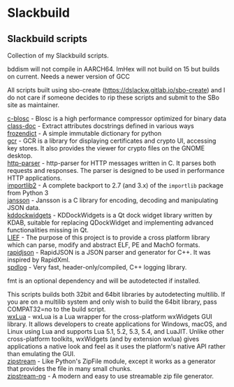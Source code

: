 # Slackbuild
## Slackbuild scripts

Collection of my Slackbuild scripts.

bddism will not compile in AARCH64. ImHex will not build on 15 but builds on current. Needs a newer version of GCC

All scripts built using sbo-create (https://dslackw.gitlab.io/sbo-create) and I do not care if
someone decides to rip these scripts and submit to the SBo site as maintainer.

[c-blosc](https://github.com/kermitdafrog8/Slackbuild/tree/main/Libraries/c-blosc) - 
Blosc is a high performance compressor optimized for binary data<br>
[class-doc](https://github.com/kermitdafrog8/Slackbuild/tree/main/Libraries/class-doc) - 
Extract attributes docstrings defined in various ways<br>
[frozendict](https://github.com/kermitdafrog8/Slackbuild/tree/main/Libraries/frozendict) - 
A simple immutable dictionary for python<br>
[gcr](https://github.com/kermitdafrog8/Slackbuild/tree/main/Libraries/gcr) - 
GCR is a library for displaying certificates and crypto UI, accessing
key stores. It also provides the viewer for crypto files on the GNOME
desktop.<br>
[http-parser](https://github.com/kermitdafrog8/Slackbuild/tree/main/Libraries/http-parser) - 
http-parser for HTTP messages written in C. It parses both requests
and responses. The parser is designed to be used in performance HTTP
applications.<br>
[importlib2](https://github.com/kermitdafrog8/Slackbuild/tree/main/Libraries/importlib2) - 
A complete backport to 2.7 (and 3.x) of the ``importlib`` package from Python 3<br>
[jansson](https://github.com/kermitdafrog8/Slackbuild/tree/main/Libraries/jansson) - 
Jansson is a C library for encoding, decoding and manipulating
JSON data.<br>
[kddockwidgets](https://github.com/kermitdafrog8/Slackbuild/tree/main/Libraries/kddockwidgets) - 
KDDockWidgets is a Qt dock widget library written by KDAB, suitable for replacing
QDockWidget and implementing advanced functionalities missing in Qt.<br>
[LIEF](https://github.com/kermitdafrog8/Slackbuild/tree/main/Libraries/LIEF) - 
The purpose of this project is to provide a cross platform library which can parse, modify and abstract ELF, PE and MachO formats.<br>
[rapidjson](https://github.com/kermitdafrog8/Slackbuild/tree/main/Libraries/rapidjson) -
RapidJSON is a JSON parser and generator for C++. It was inspired by RapidXml.<br>
[spdlog](https://github.com/kermitdafrog8/Slackbuild/tree/main/Libraries/spdlog) - 
Very fast, header-only/compiled, C++ logging library.

fmt is an optional dependency and will be autodetected if installed.

This scripts builds both 32bit and 64bit libraries by autodetecting
multilib. If you are on a multilib system and only wish to build the
64bit library, pass COMPAT32=no to the build script.<br>
[wxLua](https://github.com/kermitdafrog8/Slackbuild/tree/main/Libraries/wxLua) -
wxLua is a Lua wrapper for the cross-platform wxWidgets GUI library. It allows developers to create applications
for Windows, macOS, and Linux using Lua and supports Lua 5.1, 5.2, 5.3, 5.4, and LuaJIT. Unlike other cross-platform
toolkits, wxWidgets (and by extension wxlua) gives applications a native look and feel as it uses the platform's
native API rather than emulating the GUI.<br>
[zipstream](https://github.com/kermitdafrog8/Slackbuild/tree/main/Libraries/zipstream) - 
Like Python's ZipFile module, except it works as a generator that provides the
file in many small chunks. <br>
[zipstream-ng](https://github.com/kermitdafrog8/Slackbuild/tree/main/Libraries/zipstream-ng) - 
A modern and easy to use streamable zip file generator.<br>
